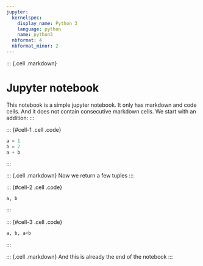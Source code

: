 ```yaml
---
jupyter:
  kernelspec:
    display_name: Python 3
    language: python
    name: python3
  nbformat: 4
  nbformat_minor: 2
---
```


::: {.cell .markdown}
# Jupyter notebook

This notebook is a simple jupyter notebook. It only has markdown and code cells. And it does not contain consecutive markdown cells. We start with an addition:
:::

::: {#cell-1 .cell .code}
``` python
a = 1
b = 2
a + b
```
:::

::: {.cell .markdown}
Now we return a few tuples
:::

::: {#cell-2 .cell .code}
``` python
a, b
```
:::

::: {#cell-3 .cell .code}
``` python
a, b, a+b
```
:::

::: {.cell .markdown}
And this is already the end of the notebook
:::

